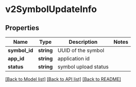 # v2SymbolUpdateInfo

## Properties
Name | Type | Description | Notes
------------ | ------------- | ------------- | -------------
**symbol_id** | **string** | UUID of the symbol | 
**app_id** | **string** | application id | 
**status** | **string** | symbol upload status | 

[[Back to Model list]](../README.md#documentation-for-models) [[Back to API list]](../README.md#documentation-for-api-endpoints) [[Back to README]](../README.md)

